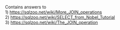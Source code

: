 Contains answers to <br /> 1) https://sqlzoo.net/wiki/More_JOIN_operations <br /> 2) https://sqlzoo.net/wiki/SELECT_from_Nobel_Tutorial <br /> 3) https://sqlzoo.net/wiki/The_JOIN_operation 
